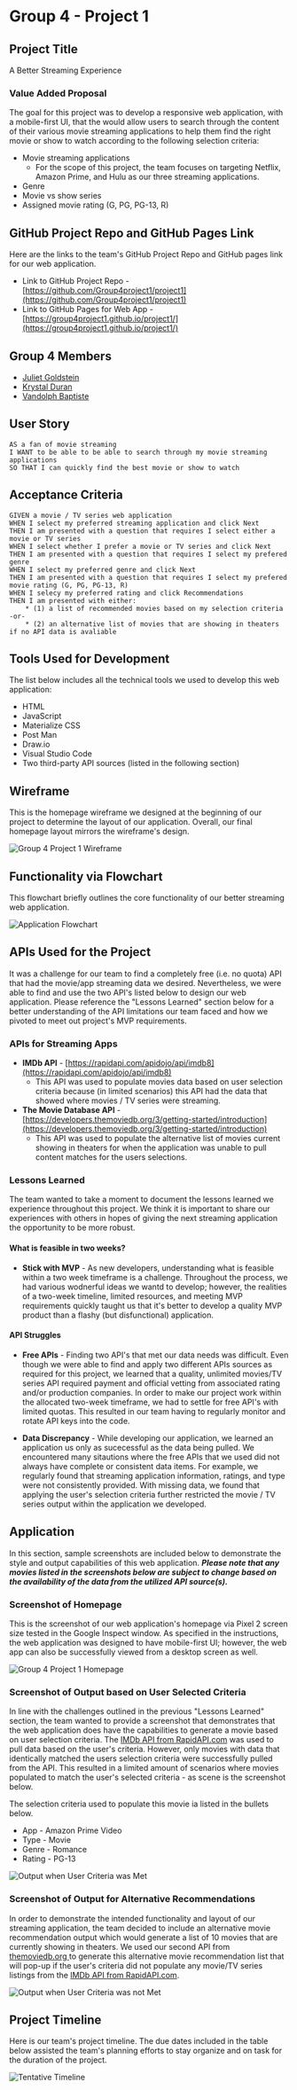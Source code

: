 # Group 4 - Project 1

## Project Title

A Better Streaming Experience

### Value Added Proposal

The goal for this project was to develop a responsive web application, with a mobile-first UI, that the would allow users to search through the content of their various movie streaming applications to help them find the right movie or show to watch according to the following selection criteria:

- Movie streaming applications
  - For the scope of this project, the team focuses on targeting Netflix, Amazon Prime, and Hulu as our three streaming applications.
- Genre
- Movie vs show series
- Assigned movie rating (G, PG, PG-13, R)

## GitHub Project Repo and GitHub Pages Link

Here are the links to the team's GitHub Project Repo and GitHub pages link for our web application.

- Link to GitHub Project Repo - [https://github.com/Group4project1/project1](https://github.com/Group4project1/project1)
- Link to GitHub Pages for Web App - [https://group4project1.github.io/project1/](https://group4project1.github.io/project1/)

## Group 4 Members

- [Juliet Goldstein](https://github.com/julietg19)
- [Krystal Duran](https://github.com/KEDuran)
- [Vandolph Baptiste](https://github.com/vandolph44)

## User Story

```
AS a fan of movie streaming
I WANT to be able to be able to search through my movie streaming applications
SO THAT I can quickly find the best movie or show to watch

```

## Acceptance Criteria

```
GIVEN a movie / TV series web application
WHEN I select my preferred streaming application and click Next
THEN I am presented with a question that requires I select either a movie or TV series
WHEN I select whether I prefer a movie or TV series and click Next
THEN I am presented with a question that requires I select my prefered genre
WHEN I select my preferred genre and click Next
THEN I am presented with a question that requires I select my prefered movie rating (G, PG, PG-13, R)
WHEN I selecy my preferred rating and click Recommendations
THEN I am presented with either:
    * (1) a list of recommended movies based on my selection criteria  -or-
    * (2) an alternative list of movies that are showing in theaters if no API data is avaliable
```

## Tools Used for Development

The list below includes all the technical tools we used to develop this web application:

- HTML
- JavaScript
- Materialize CSS
- Post Man
- Draw.io
- Visual Studio Code
- Two third-party API sources (listed in the following section)

## Wireframe

This is the homepage wireframe we designed at the beginning of our project to determine the layout of our application. Overall, our final homepage layout mirrors the wireframe's design.

![Group 4 Project 1 Wireframe](./Assets/Images/App_Wireframe.png)

## Functionality via Flowchart

This flowchart briefly outlines the core functionality of our better streaming web application.

![Application Flowchart](./Assets/Images/AppFlowchart.png)

## APIs Used for the Project

It was a challenge for our team to find a completely free (i.e. no quota) API that had the movie/app streaming data we desired. Nevertheless, we were able to find and use the two API's listed below to design our web application. Please reference the "Lessons Learned" section below for a better understanding of the API limitations our team faced and how we pivoted to meet out project's MVP requirements.

### APIs for Streaming Apps

- **IMDb API** - [https://rapidapi.com/apidojo/api/imdb8](https://rapidapi.com/apidojo/api/imdb8)
  - This API was used to populate movies data based on user selection criteria because (in limited scenarios) this API had the data that showed where movies / TV series were streaming.
- **The Movie Database API** - [https://developers.themoviedb.org/3/getting-started/introduction](https://developers.themoviedb.org/3/getting-started/introduction)
  - This API was used to populate the alternative list of movies current showing in theaters for when the application was unable to pull content matches for the users selections.

### Lessons Learned

The team wanted to take a moment to document the lessons learned we experience throughout this project. We think it is important to share our experiences with others in hopes of giving the next streaming application the opportunity to be more robust.

#### What is feasible in two weeks?

- **Stick with MVP** - As new developers, understanding what is feasible within a two week timeframe is a challenge. Throughout the process, we had various wodnerful ideas we wantd to develop; however, the realities of a two-week timeline, limited resources, and meeting MVP requirements quickly taught us that it's better to develop a quality MVP product than a flashy (but disfunctional) application.

#### API Struggles

- **Free APIs** - Finding two API's that met our data needs was difficult. Even though we were able to find and apply two different APIs sources as required for this project, we learned that a quality, unlimited movies/TV series API required payment and official vetting from associated rating and/or production companies. In order to make our project work within the allocated two-week timeframe, we had to settle for free API's with limited quotas. This resulted in our team having to regularly monitor and rotate API keys into the code.

- **Data Discrepancy** - While developing our application, we learned an application us only as sucecessful as the data being pulled. We encountered many sitautions where the free APIs that we used did not always have complete or consistent data items. For example, we regularly found that streaming application information, ratings, and type were not consistently provided. With missing data, we found that applying the user's selection criteria further restricted the movie / TV series output within the application we developed.

## Application

In this section, sample screenshots are included below to demonstrate the style and output capabilities of this web application. **_Please note that any movies listed in the screenshots below are subject to change based on the availability of the data from the utilized API source(s)._**

### Screenshot of Homepage

This is the screenshot of our web application's homepage via Pixel 2 screen size tested in the Google Inspect window. As specified in the instructions, the web application was designed to have mobile-first UI; however, the web app can also be successfully viewed from a desktop screen as well.

![Group 4 Project 1 Homepage](./Assets/Images/homepage.png)

### Screenshot of Output based on User Selected Criteria

In line with the challenges outlined in the previous "Lessons Learned" section, the team wanted to provide a screenshot that demonstrates that the web application does have the capabilities to generate a movie based on user selection criteria. The [IMDb API from RapidAPI.com](https://rapidapi.com/apidojo/api/imdb8) was used to pull data based on the user's criteria. However, only movies with data that identically matched the users selection criteria were successfully pulled from the API. This resulted in a limited amount of scenarios where movies populated to match the user's selected criteria - as scene is the screenshot below.

The selection criteria used to populate this movie ia listed in the bullets below.

- App - Amazon Prime Video
- Type - Movie
- Genre - Romance
- Rating - PG-13

![Output when User Criteria was Met](./Assets/Images/criteriaOutput.png)

### Screenshot of Output for Alternative Recommendations

In order to demonstrate the intended functionality and layout of our streaming application, the team decided to include an alternative movie recommendation output which would generate a list of 10 movies that are currently showing in theaters. We used our second API from [themoviedb.org ](https://developers.themoviedb.org/3/getting-started/introduction) to generate this alternative movie recommendation list that will pop-up if the user's criteria did not populate any movie/TV series listings from the [IMDb API from RapidAPI.com](https://rapidapi.com/apidojo/api/imdb8).

![Output when User Criteria was not Met](./Assets/Images/altOutput.png)

## Project Timeline

Here is our team's project timeline. The due dates included in the table below assisted the team's planning efforts to stay organize and on task for the duration of the project.

![Tentative Timeline](./Assets/Images/Timeline.png)
